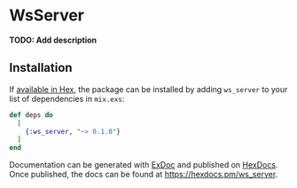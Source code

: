 # WsServer

**TODO: Add description**

## Installation

If [available in Hex](https://hex.pm/docs/publish), the package can be installed
by adding `ws_server` to your list of dependencies in `mix.exs`:

```elixir
def deps do
  [
    {:ws_server, "~> 0.1.0"}
  ]
end
```

Documentation can be generated with [ExDoc](https://github.com/elixir-lang/ex_doc)
and published on [HexDocs](https://hexdocs.pm). Once published, the docs can
be found at <https://hexdocs.pm/ws_server>.

